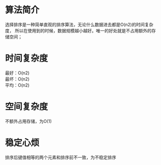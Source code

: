# 算法简介
选择排序是一种简单直观的排序算法，无论什么数据进去都是O(n2)的时间复杂度，
所以在使用到的时候，数据规模越小越好。唯一的好处就是不占用额外的存储空间；

# 时间复杂度
最好：O(n2) <br/>
最坏：O(n2) <br/>
平均：O(n2) <br/>

# 空间复杂度
不额外占用存储，为O(1)

# 稳定心烦
排序后键值相等的两个元素和排序前不一致，为不稳定排序